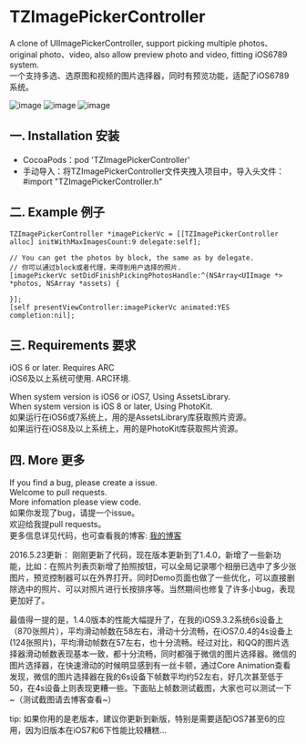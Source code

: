 # TZImagePickerController
 A clone of UIImagePickerController, support picking multiple photos、original photo、video, also allow preview photo and video, fitting iOS6789 system.   
 一个支持多选、选原图和视频的图片选择器，同时有预览功能，适配了iOS6789系统。
 
 ![image](https://github.com/banchichen/TZImagePickerController/blob/master/TZImagePickerController/ScreenShots/photoPickerVc.PNG) 
 ![image](https://github.com/banchichen/TZImagePickerController/blob/master/TZImagePickerController/ScreenShots/photoPreviewVc.PNG) 
 ![image](https://github.com/banchichen/TZImagePickerController/blob/master/TZImagePickerController/ScreenShots/videoPlayerVc.PNG) 

## 一. Installation 安装

  * CocoaPods：pod 'TZImagePickerController'
  * 手动导入：将TZImagePickerController文件夹拽入项目中，导入头文件：#import "TZImagePickerController.h"

## 二. Example 例子

    TZImagePickerController *imagePickerVc = [[TZImagePickerController alloc] initWithMaxImagesCount:9 delegate:self];
    
    // You can get the photos by block, the same as by delegate.
    // 你可以通过block或者代理，来得到用户选择的照片.
    [imagePickerVc setDidFinishPickingPhotosHandle:^(NSArray<UIImage *> *photos, NSArray *assets) {
    
    }];
    [self presentViewController:imagePickerVc animated:YES completion:nil];
  
## 三. Requirements 要求
   iOS 6 or later. Requires ARC  
   iOS6及以上系统可使用. ARC环境.
   
   When system version is iOS6 or iOS7,  Using AssetsLibrary.  
   When system version is iOS 8 or later, Using PhotoKit.  
   如果运行在iOS6或7系统上，用的是AssetsLibrary库获取照片资源。  
   如果运行在iOS8及以上系统上，用的是PhotoKit库获取照片资源。
   
## 四. More 更多 

  If you find a bug, please create a issue.  
  Welcome to pull requests.  
  More infomation please view code.  
  如果你发现了bug，请提一个issue。  
  欢迎给我提pull requests。  
  更多信息详见代码，也可查看我的博客: [我的博客](http://www.cnblogs.com/tanzhenblog/ "半尺尘 - 博客园")
  

2016.5.23更新：
刚刚更新了代码，现在版本更新到了1.4.0，新增了一些新功能，比如：在照片列表页新增了拍照按钮，可以全局记录哪个相册已选中了多少张图片，预览控制器可以在外界打开。同时Demo页面也做了一些优化，可以直接删除选中的照片、可以对照片进行长按排序等。当然期间也修复了许多小bug，表现更加好了。

最值得一提的是，1.4.0版本的性能大幅提升了，在我的iOS9.3.2系统6s设备上（870张照片），平均滑动帧数在58左右，滑动十分流畅，在iOS7.0.4的4s设备上(124张照片)，平均滑动帧数在57左右，也十分流畅。经过对比，和QQ的图片选择器滑动帧数表现基本一致，都十分流畅，同时都强于微信的图片选择器。微信的图片选择器，在快速滑动的时候明显感到有一丝卡顿，通过Core Animation查看发现，微信的图片选择器在我的6s设备下帧数平均约52左右，好几次甚至低于50，在4s设备上则表现更糟一些。下面贴上帧数测试截图，大家也可以测试一下~（测试截图请去博客查看~）

tip: 如果你用的是老版本，建议你更新到新版，特别是需要适配iOS7甚至6的应用，因为旧版本在iOS7和6下性能比较糟糕...
